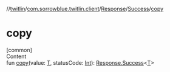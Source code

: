 //[twitlin](../../../index.md)/[com.sorrowblue.twitlin.client](../../index.md)/[Response](../index.md)/[Success](index.md)/[copy](copy.md)



# copy  
[common]  
Content  
fun [copy](copy.md)(value: [T](index.md), statusCode: [Int](https://kotlinlang.org/api/latest/jvm/stdlib/kotlin/-int/index.html)): [Response.Success](index.md)<[T](index.md)>  



